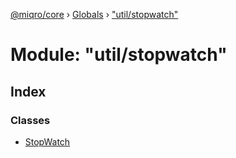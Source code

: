 [@miqro/core](../README.md) › [Globals](../globals.md) › ["util/stopwatch"](_util_stopwatch_.md)

# Module: "util/stopwatch"

## Index

### Classes

* [StopWatch](../classes/_util_stopwatch_.stopwatch.md)
